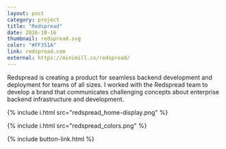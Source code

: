 ```yaml
---
layout: post
category: project
title: "Redspread"
date: 2016-10-16
thumbnail: redspread.svg
color: "#FF351A"
link: redspread.com
external: https://minimill.co/redspread/
---
```


Redspread is creating a product for seamless backend development and deployment for teams of all sizes. I worked with the Redspread team to develop a brand that communicates challenging concepts about enterprise backend infrastructure and development.

{% include i.html src="redspread_home-display.png" %}

{% include i.html src="redspread_colors.png" %}

{% include button-link.html %}
